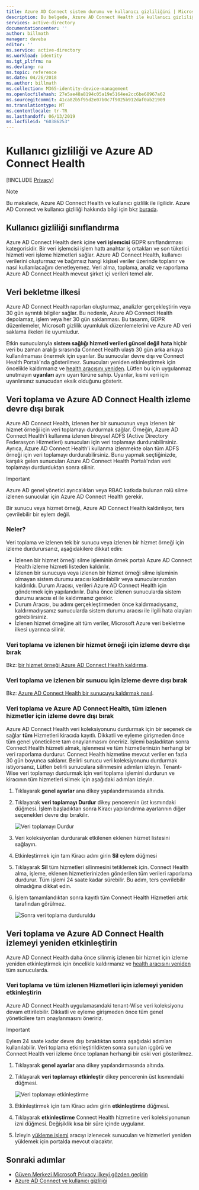 ```yaml
---
title: Azure AD Connect sistem durumu ve kullanıcı gizliliğini | Microsoft Docs
description: Bu belgede, Azure AD Connect Health ile kullanıcı gizliliğini açıklanmaktadır.
services: active-directory
documentationcenter: ''
author: billmath
manager: daveba
editor: ''
ms.service: active-directory
ms.workload: identity
ms.tgt_pltfrm: na
ms.devlang: na
ms.topic: reference
ms.date: 04/26/2018
ms.author: billmath
ms.collection: M365-identity-device-management
ms.openlocfilehash: 27e5ae48a8194c05a19e5164ee2cc6be68967a62
ms.sourcegitcommit: 41ca82b5f95d2e07b0c7f9025b912daf0ab21909
ms.translationtype: MT
ms.contentlocale: tr-TR
ms.lasthandoff: 06/13/2019
ms.locfileid: "60386253"
---
```

# <a name="user-privacy-and-azure-ad-connect-health"></a>Kullanıcı gizliliği ve Azure AD Connect Health 

[!INCLUDE [Privacy](../../../includes/gdpr-intro-sentence.md)]

>[!NOTE] 
>Bu makalede, Azure AD Connect Health ve kullanıcı gizlilik ile ilgilidir.  Azure AD Connect ve kullanıcı gizliliği hakkında bilgi için bkz [burada](reference-connect-user-privacy.md).

## <a name="user-privacy-classification"></a>Kullanıcı gizliliği sınıflandırma
Azure AD Connect Health denk içine **veri işlemcisi** GDPR sınıflandırması kategorisidir. Bir veri işlemcisi işlem hattı anahtar iş ortakları ve son tüketici hizmeti veri işleme hizmetleri sağlar. Azure AD Connect Health, kullanıcı verilerini oluşturmaz ve bağımsız hangi kişisel veriler üzerinde toplanır ve nasıl kullanılacağını denetleyemez. Veri alma, toplama, analiz ve raporlama Azure AD Connect Health mevcut şirket içi verileri temel alır. 

## <a name="data-retention-policy"></a>Veri bekletme ilkesi
Azure AD Connect Health raporları oluşturmaz, analizler gerçekleştirin veya 30 gün ayrıntılı bilgiler sağlar. Bu nedenle, Azure AD Connect Health depolamaz, işlem veya her 30 gün saklanması. Bu tasarım, GDPR düzenlemeler, Microsoft gizlilik uyumluluk düzenlemelerini ve Azure AD veri saklama ilkeleri ile uyumludur. 

Etkin sunucularıyla **sistem sağlığı hizmeti verileri güncel değil** **hata** hiçbir veri bu zaman aralığı sırasında Connect Health ulaştı 30 gün arka arkaya kullanılmaması önermek için uyarılar. Bu sunucular devre dışı ve Connect Health Portalı'nda gösterilmez. Sunucuları yeniden etkinleştirmek için öncelikle kaldırmanız ve [health aracısını yeniden](how-to-connect-health-agent-install.md). Lütfen bu için uygulanmaz unutmayın **uyarıları** aynı uyarı türüne sahip. Uyarılar, kısmi veri için uyarılırsınız sunucudan eksik olduğunu gösterir. 
 
## <a name="disable-data-collection-and-monitoring-in-azure-ad-connect-health"></a>Veri toplama ve Azure AD Connect Health izleme devre dışı bırak
Azure AD Connect Health, izlenen her bir sunucunun veya izlenen bir hizmet örneği için veri toplamayı durdurmak sağlar. Örneğin, Azure AD Connect Health'i kullanma izlenen bireysel ADFS (Active Directory Federasyon Hizmetleri) sunucuları için veri toplamayı durdurabilirsiniz. Ayrıca, Azure AD Connect Health'i kullanma izlenmekte olan tüm ADFS örneği için veri toplamayı durdurabilirsiniz. Bunu yapmak seçtiğinizde, karşılık gelen sunucuları Azure AD Connect Health Portalı'ndan veri toplamayı durdurduktan sonra silinir. 

>[!IMPORTANT]
> Azure AD genel yönetici ayrıcalıkları veya RBAC katkıda bulunan rolü silme izlenen sunucular için Azure AD Connect Health gerekir.
>
> Bir sunucu veya hizmet örneği, Azure AD Connect Health kaldırılıyor, ters çevrilebilir bir eylem değil. 

### <a name="what-to-expect"></a>Neler?
Veri toplama ve izlenen tek bir sunucu veya izlenen bir hizmet örneği için izleme durdurursanız, aşağıdakilere dikkat edin:

- İzlenen bir hizmet örneği silme işleminin örnek portalı Azure AD Connect Health izleme hizmeti listeden kaldırılır. 
- İzlenen bir sunucuya veya izlenen bir hizmet örneği silme işleminin olmayan sistem durumu aracısı kaldırılabilir veya sunucularınızdan kaldırıldı. Durum Aracısı, verileri Azure AD Connect Health için göndermek için yapılandırılır. Daha önce izlenen sunucularda sistem durumu aracısı el ile kaldırmanız gerekir.
- Durum Aracısı, bu adımı gerçekleştirmeden önce kaldırmadıysanız, kaldırmadıysanız sunucularda sistem durumu aracısı ile ilgili hata olayları görebilirsiniz.
- İzlenen hizmet örneğine ait tüm veriler, Microsoft Azure veri bekletme ilkesi uyarınca silinir.

### <a name="disable-data-collection-and-monitoring-for-an-instance-of-a-monitored-service"></a>Veri toplama ve izlenen bir hizmet örneği için izleme devre dışı bırak
Bkz: [bir hizmet örneği Azure AD Connect Health kaldırma](how-to-connect-health-operations.md#delete-a-service-instance-from-azure-ad-connect-health-service).

### <a name="disable-data-collection-and-monitoring-for-a-monitored-server"></a>Veri toplama ve izlenen bir sunucu için izleme devre dışı bırak
Bkz: [Azure AD Connect Health bir sunucuyu kaldırmak nasıl](how-to-connect-health-operations.md#delete-a-server-from-the-azure-ad-connect-health-service).

### <a name="disable-data-collection-and-monitoring-for-all-monitored-services-in-azure-ad-connect-health"></a>Veri toplama ve Azure AD Connect Health, tüm izlenen hizmetler için izleme devre dışı bırak
Azure AD Connect Health veri koleksiyonunu durdurmak için bir seçenek de sağlar **tüm** Hizmetleri kiracıda kayıtlı. Dikkatli ve eyleme girişmeden önce tüm genel yöneticilere tam onaylanmasını öneririz. İşlemi başladıktan sonra Connect Health hizmeti almak, işlenmesi ve tüm hizmetlerinizin herhangi bir veri raporlama durdurur. Connect Health hizmetine mevcut veriler en fazla 30 gün boyunca saklanır.
Belirli sunucu veri koleksiyonunu durdurmak istiyorsanız, Lütfen belirli sunuculara silinmesini adımları izleyin. Tenant-Wise veri toplamayı durdurmak için veri toplama işlemini durdurun ve kiracının tüm hizmetleri silmek için aşağıdaki adımları izleyin.

1. Tıklayarak **genel ayarlar** ana dikey yapılandırmasında altında. 
2. Tıklayarak **veri toplamayı Durdur** dikey pencerenin üst kısmındaki düğmesi. İşlem başladıktan sonra Kiracı yapılandırma ayarlarının diğer seçenekleri devre dışı bırakılır.  
 
   ![Veri toplamayı Durdur](./media/reference-connect-health-user-privacy/gdpr4.png)
  
3. Veri koleksiyonları durdurarak etkilenen eklenen hizmet listesini sağlayın. 
4. Etkinleştirmek için tam Kiracı adını girin **Sil** eylem düğmesi
5. Tıklayarak **Sil** tüm hizmetleri silinmesini tetiklemek için. Connect Health alma, işleme, eklenen hizmetlerinizden gönderilen tüm verileri raporlama durdurur. Tüm işlemi 24 saate kadar sürebilir. Bu adım, ters çevrilebilir olmadığına dikkat edin. 
6. İşlem tamamlandıktan sonra kayıtlı tüm Connect Health Hizmetleri artık tarafından görülmez. 

   ![Sonra veri toplama durduruldu](./media/reference-connect-health-user-privacy/gdpr5.png)

## <a name="re-enable-data-collection-and-monitoring-in-azure-ad-connect-health"></a>Veri toplama ve Azure AD Connect Health izlemeyi yeniden etkinleştirin
Azure AD Connect Health daha önce silinmiş izlenen bir hizmet için izleme yeniden etkinleştirmek için öncelikle kaldırmanız ve [health aracısını yeniden](how-to-connect-health-agent-install.md) tüm sunucularda.

### <a name="re-enable-data-collection-and-monitoring-for-all-monitored-services"></a>Veri toplama ve tüm izlenen Hizmetleri için izlemeyi yeniden etkinleştirin

Azure AD Connect Health uygulamasındaki tenant-Wise veri koleksiyonu devam ettirilebilir. Dikkatli ve eyleme girişmeden önce tüm genel yöneticilere tam onaylanmasını öneririz.

>[!IMPORTANT]
> Eylem 24 saate kadar devre dışı bıraktıktan sonra aşağıdaki adımları kullanılabilir.
> Veri toplama etkinleştirildikten sonra sunulan içgörü ve Connect Health veri izleme önce toplanan herhangi bir eski veri gösterilmez. 

1. Tıklayarak **genel ayarlar** ana dikey yapılandırmasında altında. 
2. Tıklayarak **veri toplamayı etkinleştir** dikey pencerenin üst kısmındaki düğmesi. 
 
   ![Veri toplamayı etkinleştirme](./media/reference-connect-health-user-privacy/gdpr6.png)
 
3. Etkinleştirmek için tam Kiracı adını girin **etkinleştirme** düğmesi.
4. Tıklayarak **etkinleştirme** Connect Health hizmetine veri koleksiyonunun izni düğmesi. Değişiklik kısa bir süre içinde uygulanır. 
5. İzleyin [yükleme işlemi](how-to-connect-health-agent-install.md) aracıyı izlenecek sunucuları ve hizmetleri yeniden yüklemek için portalda mevcut olacaktır.  


## <a name="next-steps"></a>Sonraki adımlar
* [Güven Merkezi Microsoft Privacy ilkeyi gözden geçirin](https://www.microsoft.com/trustcenter)
* [Azure AD Connect ve kullanıcı gizliliği](reference-connect-user-privacy.md)

